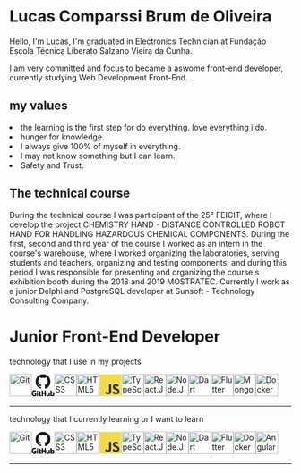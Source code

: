 # Lucas Comparssi Brum de Oliveira

Hello, I'm Lucas, I'm graduated in Electronics Technician at Fundação Escola Técnica Liberato Salzano Vieira da Cunha. 

I am very committed and focus to became a aswome front-end developer, currently studying Web Development Front-End.

## my values 
<li>the learning is the first step for do everything.
love everything i do.</li>
<li>hunger for knowledge.</li>
<li>I always give 100% of myself in everything.</li>
<li>I may not know something but I can learn.</li>
<li>Safety and Trust.</li>

## The technical course
 During the technical course I was participant of the 25° FEICIT, where I develop the project CHEMISTRY HAND - DISTANCE CONTROLLED ROBOT HAND FOR HANDLING HAZARDOUS CHEMICAL COMPONENTS. During the first, second and third year of the course I worked as an intern in the course's warehouse, where I worked organizing the laboratories, serving students and teachers, organizing and testing components, and during this period I was responsible for presenting and organizing the course's exhibition booth during the 2018 and 2019 MOSTRATEC. Currently I work as a junior Delphi and PostgreSQL developer at Sunsoft - Technology Consulting Company.
# Junior Front-End Developer
technology that I use in my projects
          
<img src="https://cdn.jsdelivr.net/gh/devicons/devicon/icons/git/git-plain.svg" width="40" height="40" title="Git"/><img src="https://github.com/devicons/devicon/blob/master/icons/github/github-original-wordmark.svg" width="40" height="40" title="GitHub"/><img src="https://cdn.jsdelivr.net/gh/devicons/devicon/icons/css3/css3-original.svg" width="40" height="40" title="CSS3"/><img src="https://cdn.jsdelivr.net/gh/devicons/devicon/icons/html5/html5-original.svg" width="40" height="40" title="HTML5"/><img src="https://raw.githubusercontent.com/devicons/devicon/1119b9f84c0290e0f0b38982099a2bd027a48bf1/icons/javascript/javascript-original.svg" width="40" height="40" title="JavaScript"/><img src="https://cdn.jsdelivr.net/gh/devicons/devicon/icons/typescript/typescript-original.svg" width="40" height="40" title="TypeScript"/><img src="https://cdn.jsdelivr.net/gh/devicons/devicon/icons/react/react-original.svg" width="40" height="40" title="React.Js"/><img src="https://cdn.jsdelivr.net/gh/devicons/devicon/icons/nodejs/nodejs-original.svg" width="40" height="40" title="Node.Js"/><img src="https://cdn.jsdelivr.net/gh/devicons/devicon/icons/dart/dart-original.svg" width="40" height="40" title="Dart"/><img src="https://cdn.jsdelivr.net/gh/devicons/devicon/icons/flutter/flutter-original.svg" width="40" height="40" title="Flutter"/><img src="https://cdn.jsdelivr.net/gh/devicons/devicon/icons/mongodb/mongodb-original-wordmark.svg" width="40" height="40" title="MongoDB"/><img src="https://cdn.jsdelivr.net/gh/devicons/devicon/icons/docker/docker-original.svg" width="40" height="40" title="Docker"/>
<!-- blank line -->
----
<!-- blank line -->          
technology that I currently learning or I want to learn
          
<img src="https://cdn.jsdelivr.net/gh/devicons/devicon/icons/git/git-plain.svg" width="40" height="40" title="Git"/><img src="https://github.com/devicons/devicon/blob/master/icons/github/github-original-wordmark.svg" width="40" height="40" title="GitHub"/><img src="https://cdn.jsdelivr.net/gh/devicons/devicon/icons/css3/css3-original.svg" width="40" height="40" title="CSS3"/><img src="https://cdn.jsdelivr.net/gh/devicons/devicon/icons/html5/html5-original.svg" width="40" height="40" title="HTML5"/><img src="https://raw.githubusercontent.com/devicons/devicon/1119b9f84c0290e0f0b38982099a2bd027a48bf1/icons/javascript/javascript-original.svg" width="40" height="40" title="JavaScript"/><img src="https://cdn.jsdelivr.net/gh/devicons/devicon/icons/typescript/typescript-original.svg" width="40" height="40" title="TypeScript"/><img src="https://cdn.jsdelivr.net/gh/devicons/devicon/icons/react/react-original.svg" width="40" height="40" title="React.Js"/><img src="https://cdn.jsdelivr.net/gh/devicons/devicon/icons/nodejs/nodejs-original.svg" width="40" height="40" title="Node.Js"/><img src="https://cdn.jsdelivr.net/gh/devicons/devicon/icons/dart/dart-original.svg" width="40" height="40" title="Dart"/><img src="https://cdn.jsdelivr.net/gh/devicons/devicon/icons/flutter/flutter-original.svg" width="40" height="40" title="Flutter"/><img src="https://cdn.jsdelivr.net/gh/devicons/devicon/icons/docker/docker-original.svg" width="40" height="40" title="Docker"/><img src="https://cdn.jsdelivr.net/gh/devicons/devicon/icons/angularjs/angularjs-original.svg" width="40" height="40" title="Angular.JS"/>
            
          
          
            
            
              
          
          

<!-- blank line -->
----
<!-- blank line -->




<!--
**LucasCBRUM/LucasCBRUM** is a ✨ _special_ ✨ repository because its `README.md` (this file) appears on your GitHub profile.

Here are some ideas to get you started:

- 🔭 I’m currently working on ...
- 🌱 I’m currently learning ...
- 👯 I’m looking to collaborate on ...
- 🤔 I’m looking for help with ...
- 💬 Ask me about ...
- 📫 How to reach me: ...
- 😄 Pronouns: ...
- ⚡ Fun fact: ...
-->
